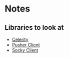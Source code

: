 # Notes

## Libraries to look at

- [Celerity](http://celerity.rubyforge.org)
- [Pusher Client](https://github.com/logankoester/pusher-client)
- [Socky Client](https://github.com/socky/socky-client-ruby)
